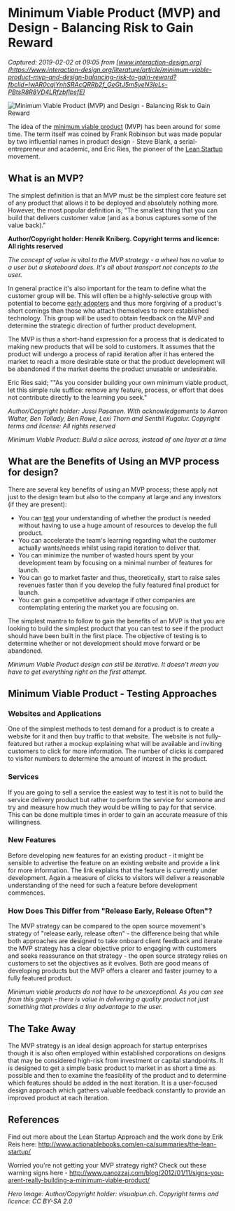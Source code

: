 # Minimum Viable Product (MVP) and Design - Balancing Risk to Gain Reward

_Captured: 2019-02-02 at 09:05 from [www.interaction-design.org](https://www.interaction-design.org/literature/article/minimum-viable-product-mvp-and-design-balancing-risk-to-gain-reward?fbclid=IwAR0cqIYnhSRAcQRRb2f_GeGtJ5m5yeN3IeLs-PBtsR8R8VD4LRfzbfIbsfE)_

![Minimum Viable Product \(MVP\) and Design - Balancing Risk to Gain Reward](https://public-media.interaction-design.org/images/ux-daily/56aa38525ec09.jpg)

The idea of the [minimum viable product](https://www.interaction-design.org/literature/topics/minimum-viable-product) (MVP) has been around for some time. The term itself was coined by Frank Robinson but was made popular by two influential names in product design - Steve Blank, a serial-entrepreneur and academic, and Eric Ries, the pioneer of the [Lean Startup](https://www.interaction-design.org/literature/topics/lean-startup) movement.

## What is an MVP?

The simplest definition is that an MVP must be the simplest core feature set of any product that allows it to be deployed and absolutely nothing more. However, the most popular definition is; "The smallest thing that you can build that delivers customer value (and as a bonus captures some of the value back)."

__Author/Copyright holder: Henrik Kniberg. Copyright terms and licence: All rights reserved__

_The concept of value is vital to the MVP strategy - a wheel has no value to a user but a skateboard does. It's all about transport not concepts to the user._

In general practice it's also important for the team to define what the customer group will be. This will often be a highly-selective group with potential to become [early adopters](https://www.interaction-design.org/literature/topics/early-adopters) and thus more forgiving of a product's short comings than those who attach themselves to more established technology. This group will be used to obtain feedback on the MVP and determine the strategic direction of further product development.

The MVP is thus a short-hand expression for a process that is dedicated to making new products that will be sold to customers. It assumes that the product will undergo a process of rapid iteration after it has entered the market to reach a more desirable state or that the product development will be abandoned if the market deems the product unusable or undesirable.

Eric Ries said; ""As you consider building your own minimum viable product, let this simple rule suffice: remove any feature, process, or effort that does not contribute directly to the learning you seek."

_Author/Copyright holder: Jussi Pasanen. With acknowledgements to Aarron Walter, Ben Tollady, Ben Rowe, Lexi Thorn and Senthil Kugalur. Copyright terms and license: All rights reserved_

_Minimum Viable Product: Build a slice across, instead of one layer at a time_

## What are the Benefits of Using an MVP process for design?

There are several key benefits of using an MVP process; these apply not just to the design team but also to the company at large and any investors (if they are present):

  * You can [test](https://www.interaction-design.org/literature/topics/test) your understanding of whether the product is needed without having to use a huge amount of resources to develop the full product.
  * You can accelerate the team's learning regarding what the customer actually wants/needs whilst using rapid iteration to deliver that.
  * You can minimize the number of wasted hours spent by your development team by focusing on a minimal number of features for launch.
  * You can go to market faster and thus, theoretically, start to raise sales revenues faster than if you develop the fully featured final product for launch.
  * You can gain a competitive advantage if other companies are contemplating entering the market you are focusing on.

The simplest mantra to follow to gain the benefits of an MVP is that you are looking to build the simplest product that you can test to see if the product should have been built in the first place. The objective of testing is to determine whether or not development should move forward or be abandoned.

_Minimum Viable Product design can still be iterative. It doesn't mean you have to get everything right on the first attempt._

## Minimum Viable Product - Testing Approaches

### Websites and Applications

One of the simplest methods to test demand for a product is to create a website for it and then buy traffic to that website. The website is not fully-featured but rather a mockup explaining what will be available and inviting customers to click for more information. The number of clicks is compared to visitor numbers to determine the amount of interest in the product.

### Services

If you are going to sell a service the easiest way to test it is not to build the service delivery product but rather to perform the service for someone and try and measure how much they would be willing to pay for that service. This can be done multiple times in order to gain an accurate measure of this willingness.

### New Features

Before developing new features for an existing product - it might be sensible to advertise the feature on an existing website and provide a link for more information. The link explains that the feature is currently under development. Again a measure of clicks to visitors will deliver a reasonable understanding of the need for such a feature before development commences.

### How Does This Differ from "Release Early, Release Often"?

The MVP strategy can be compared to the open source movement's strategy of "release early, release often" \- the difference being that while both approaches are designed to take onboard client feedback and iterate the MVP strategy has a clear objective prior to engaging with customers and seeks reassurance on that strategy - the open source strategy relies on customers to set the objectives as it evolves. Both are good means of developing products but the MVP offers a clearer and faster journey to a fully featured product.

_Minimum viable products do not have to be unexceptional. As you can see from this graph - there is value in delivering a quality product not just something that provides a tiny advantage to the user._

## The Take Away

The MVP strategy is an ideal design approach for startup enterprises though it is also often employed within established corporations on designs that may be considered high-risk from investment or capital standpoints. It is designed to get a simple basic product to market in as short a time as possible and then to examine the feasibility of the product and to determine which features should be added in the next iteration. It is a user-focused design approach which gathers valuable feedback constantly to provide an improved product at each iteration.

## References

Find out more about the Lean Startup Approach and the work done by Erik Reis here: <http://www.actionablebooks.com/en-ca/summaries/the-lean-startup/>

Worried you're not getting your MVP strategy right? Check out these warning signs here - <http://www.panozzaj.com/blog/2012/01/11/signs-you-arent-really-building-a-minimum-viable-product/>

_Hero Image: Author/Copyright holder: visualpun.ch. Copyright terms and licence: CC BY-SA 2.0_
